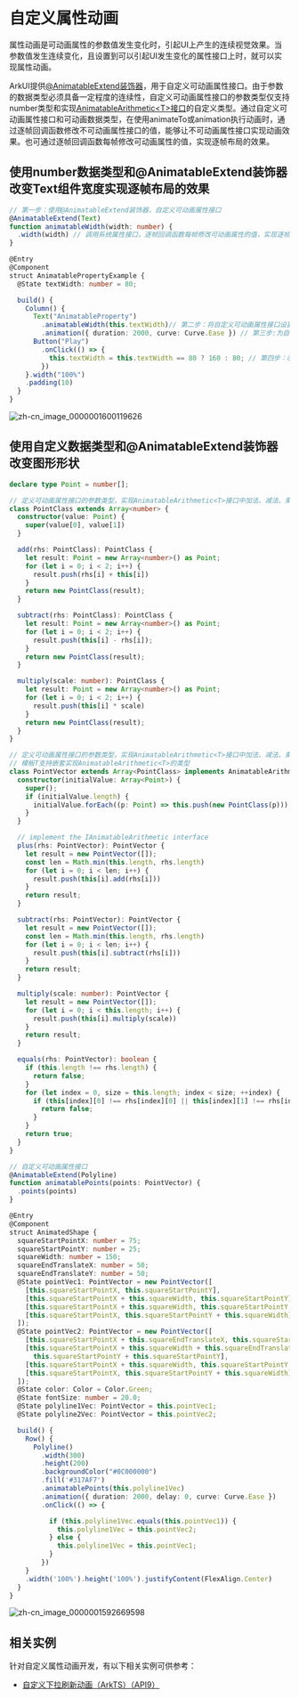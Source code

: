 # 自定义属性动画
<!--Kit: ArkUI-->
<!--Subsystem: ArkUI-->
<!--Owner: @CCFFWW-->
<!--Designer: @CCFFWW-->
<!--Tester: @lxl007-->
<!--Adviser: @HelloCrease-->


属性动画是可动画属性的参数值发生变化时，引起UI上产生的连续视觉效果。当参数值发生连续变化，且设置到可以引起UI发生变化的属性接口上时，就可以实现属性动画。


ArkUI提供[@AnimatableExtend装饰器](../ui/state-management/arkts-animatable-extend.md)，用于自定义可动画属性接口。由于参数的数据类型必须具备一定程度的连续性，自定义可动画属性接口的参数类型仅支持number类型和实现[AnimatableArithmetic\<T>接口](../ui/state-management/arkts-animatable-extend.md#animatablearithmetict接口说明)的自定义类型。通过自定义可动画属性接口和可动画数据类型，在使用animateTo或animation执行动画时，通过逐帧回调函数修改不可动画属性接口的值，能够让不可动画属性接口实现动画效果。也可通过逐帧回调函数每帧修改可动画属性的值，实现逐帧布局的效果。


## 使用number数据类型和\@AnimatableExtend装饰器改变Text组件宽度实现逐帧布局的效果


```ts
// 第一步：使用@AnimatableExtend装饰器，自定义可动画属性接口
@AnimatableExtend(Text)
function animatableWidth(width: number) {
  .width(width) // 调用系统属性接口，逐帧回调函数每帧修改可动画属性的值，实现逐帧布局的效果。
}

@Entry
@Component
struct AnimatablePropertyExample {
  @State textWidth: number = 80;

  build() {
    Column() {
      Text("AnimatableProperty")
        .animatableWidth(this.textWidth)// 第二步：将自定义可动画属性接口设置到组件上
        .animation({ duration: 2000, curve: Curve.Ease }) // 第三步:为自定义可动画属性接口绑定动画
      Button("Play")
        .onClick(() => {
          this.textWidth = this.textWidth == 80 ? 160 : 80; // 第四步：改变自定义可动画属性的参数，产生动画
        })
    }.width("100%")
    .padding(10)
  }
}
```



![zh-cn_image_0000001600119626](figures/zh-cn_image_0000001600119626.gif)


## 使用自定义数据类型和\@AnimatableExtend装饰器改变图形形状


```ts
declare type Point = number[];

// 定义可动画属性接口的参数类型，实现AnimatableArithmetic<T>接口中加法、减法、乘法和判断相等函数
class PointClass extends Array<number> {
  constructor(value: Point) {
    super(value[0], value[1])
  }

  add(rhs: PointClass): PointClass {
    let result: Point = new Array<number>() as Point;
    for (let i = 0; i < 2; i++) {
      result.push(rhs[i] + this[i])
    }
    return new PointClass(result);
  }

  subtract(rhs: PointClass): PointClass {
    let result: Point = new Array<number>() as Point;
    for (let i = 0; i < 2; i++) {
      result.push(this[i] - rhs[i]);
    }
    return new PointClass(result);
  }

  multiply(scale: number): PointClass {
    let result: Point = new Array<number>() as Point;
    for (let i = 0; i < 2; i++) {
      result.push(this[i] * scale)
    }
    return new PointClass(result);
  }
}

// 定义可动画属性接口的参数类型，实现AnimatableArithmetic<T>接口中加法、减法、乘法和判断相等函数
// 模板T支持嵌套实现AnimatableArithmetic<T>的类型
class PointVector extends Array<PointClass> implements AnimatableArithmetic<Array<Point>> {
  constructor(initialValue: Array<Point>) {
    super();
    if (initialValue.length) {
      initialValue.forEach((p: Point) => this.push(new PointClass(p)))
    }
  }

  // implement the IAnimatableArithmetic interface
  plus(rhs: PointVector): PointVector {
    let result = new PointVector([]);
    const len = Math.min(this.length, rhs.length)
    for (let i = 0; i < len; i++) {
      result.push(this[i].add(rhs[i]))
    }
    return result;
  }

  subtract(rhs: PointVector): PointVector {
    let result = new PointVector([]);
    const len = Math.min(this.length, rhs.length)
    for (let i = 0; i < len; i++) {
      result.push(this[i].subtract(rhs[i]))
    }
    return result;
  }

  multiply(scale: number): PointVector {
    let result = new PointVector([]);
    for (let i = 0; i < this.length; i++) {
      result.push(this[i].multiply(scale))
    }
    return result;
  }

  equals(rhs: PointVector): boolean {
    if (this.length !== rhs.length) {
      return false;
    }
    for (let index = 0, size = this.length; index < size; ++index) {
      if (this[index][0] !== rhs[index][0] || this[index][1] !== rhs[index][1]) {
        return false;
      }
    }
    return true;
  }
}

// 自定义可动画属性接口
@AnimatableExtend(Polyline)
function animatablePoints(points: PointVector) {
  .points(points)
}

@Entry
@Component
struct AnimatedShape {
  squareStartPointX: number = 75;
  squareStartPointY: number = 25;
  squareWidth: number = 150;
  squareEndTranslateX: number = 50;
  squareEndTranslateY: number = 50;
  @State pointVec1: PointVector = new PointVector([
    [this.squareStartPointX, this.squareStartPointY],
    [this.squareStartPointX + this.squareWidth, this.squareStartPointY],
    [this.squareStartPointX + this.squareWidth, this.squareStartPointY + this.squareWidth],
    [this.squareStartPointX, this.squareStartPointY + this.squareWidth]
  ]);
  @State pointVec2: PointVector = new PointVector([
    [this.squareStartPointX + this.squareEndTranslateX, this.squareStartPointY + this.squareStartPointY],
    [this.squareStartPointX + this.squareWidth + this.squareEndTranslateX,
      this.squareStartPointY + this.squareStartPointY],
    [this.squareStartPointX + this.squareWidth, this.squareStartPointY + this.squareWidth],
    [this.squareStartPointX, this.squareStartPointY + this.squareWidth]
  ]);
  @State color: Color = Color.Green;
  @State fontSize: number = 20.0;
  @State polyline1Vec: PointVector = this.pointVec1;
  @State polyline2Vec: PointVector = this.pointVec2;

  build() {
    Row() {
      Polyline()
        .width(300)
        .height(200)
        .backgroundColor("#0C000000")
        .fill('#317AF7')
        .animatablePoints(this.polyline1Vec)
        .animation({ duration: 2000, delay: 0, curve: Curve.Ease })
        .onClick(() => {

          if (this.polyline1Vec.equals(this.pointVec1)) {
            this.polyline1Vec = this.pointVec2;
          } else {
            this.polyline1Vec = this.pointVec1;
          }
        })
    }
    .width('100%').height('100%').justifyContent(FlexAlign.Center)
  }
}
```


![zh-cn_image_0000001592669598](figures/zh-cn_image_0000001592669598.gif)

## 相关实例

针对自定义属性动画开发，有以下相关实例可供参考：

- [自定义下拉刷新动画（ArkTS）（API9）](https://gitcode.com/openharmony/codelabs/tree/master/ETSUI/AnimateRefresh)